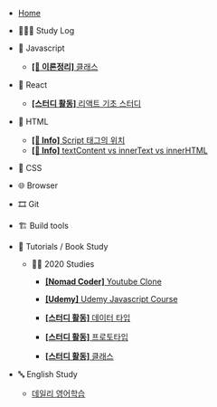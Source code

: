 - [Home](/)

* 👩🏻‍💻 Study Log

- 🍊 Javascript

  - [**[📝 이론정리]** 클래스](/javascript/class.md)

- 💠 React

  - [**[스터디 활동]** 리액트 기초 스터디](/React/react_doc.md)

- 🚂 HTML

  - [**[👻 Info]** Script 태그의 위치](/html/script태그의_위치.md)
  - [**[👻 Info]** textContent vs innerText vs innerHTML](/html/../../html/textcontent_innertext_innerhtml.md)

- 💅 CSS

- 🌐 Browser

- 🎞 Git

- 🏗 Build tools

- 📝 Tutorials / Book Study

  - 🧚‍♀️ 2020 Studies

    - [**[Nomad Coder]** Youtube Clone](/tutorials/youtubeClone.md)

    - [**[Udemy]** Udemy Javascript Course](/tutorials/유데미-자바스크립트-코스/Udemy_javascript_class.md)

    - [**[스터디 활동]** 데이터 타입](/tutorials/자바스크립트_기초_스터디/01.데이터_타입.md)

    - [**[스터디 활동]** 프로토타입](/javascript/prototype.md)

    - [**[스터디 활동]** 클래스](/tutorials/자바스크립트_기초_스터디/07.클래스.md)

- 🔤 English Study

  - [데일리 영어학습](/English-study/daily-english-study.md)
